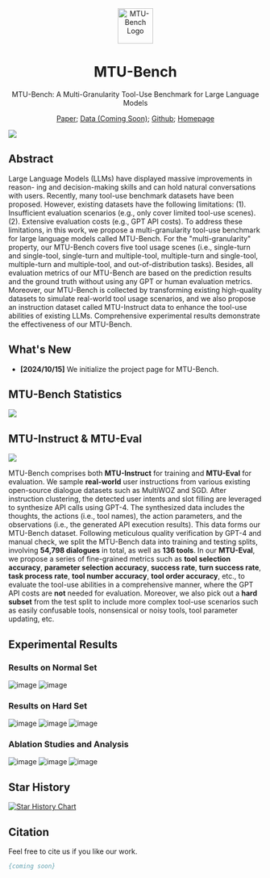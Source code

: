 
<div align= "center">
  <img src="assets/mtubench-logo.png" alt="MTU-Bench Logo" width="70"/>
    <h1>MTU-Bench</h1>
</div>

<p align="center">  
MTU-Bench: A Multi-Granularity Tool-Use Benchmark for Large Language Models
</p>

<p align="center">  
<a href="https://arxiv.org/abs/2410.11710">Paper</a>; 
<a href="">Data (Coming Soon)</a>; 
<a href="https://github.com/MTU-Bench-Team/MTU-Bench">Github</a>; 
<a href="">Homepage</a>
</p>

![](assets/mtubench-framework.png)

## Abstract

Large Language Models (LLMs) have displayed massive improvements in reason- ing and decision-making skills and can hold natural conversations with users. Recently, many tool-use benchmark datasets have been proposed. However, existing datasets have the following limitations: (1). Insufficient evaluation scenarios (e.g., only cover limited tool-use scenes). (2). Extensive evaluation costs (e.g., GPT API costs). To address these limitations, in this work, we propose a multi-granularity tool-use benchmark for large language models called MTU-Bench. For the "multi-granularity" property, our MTU-Bench covers five tool usage scenes (i.e., single-turn and single-tool, single-turn and multiple-tool, multiple-turn and single-tool, multiple-turn and multiple-tool, and out-of-distribution tasks). Besides, all evaluation metrics of our MTU-Bench are based on the prediction results and the ground truth without using any GPT or human evaluation metrics. Moreover, our MTU-Bench is collected by transforming existing high-quality datasets to simulate real-world tool usage scenarios, and we also propose an instruction dataset called MTU-Instruct data to enhance the tool-use abilities of existing LLMs. Comprehensive experimental results demonstrate the effectiveness of our MTU-Bench.


## What's New

- **[2024/10/15]** We initialize the project page for MTU-Bench.


## MTU-Bench Statistics

![](assets/statistics.png)


## MTU-Instruct & MTU-Eval

![](assets/mtubench-framework.png)

MTU-Bench comprises both **MTU-Instruct** for training and **MTU-Eval** for evaluation. 
We sample **real-world** user instructions from various existing open-source
dialogue datasets such as MultiWOZ and SGD. After instruction clustering, the detected user intents and slot filling are leveraged to synthesize API calls using GPT-4. The synthesized data includes the thoughts, the actions (i.e., tool names), the action parameters, and the observations (i.e., the generated API execution results). This data forms our MTU-Bench dataset. Following meticulous quality verification by GPT-4 and manual check, we split the MTU-Bench data into training and testing splits, involving **54,798 dialogues** in total, as well as **136 tools**. In our **MTU-Eval**, we propose a series of fine-grained metrics such as **tool selection accuracy**, **parameter selection accuracy**, **success rate**, **turn success rate**, **task process rate**, **tool number accuracy**, **tool order accuracy**, etc., to evaluate the tool-use abilities in a comprehensive manner, where the GPT API costs are **not** needed for evaluation. Moreover, we also pick out a **hard subset** from the test split to include more complex tool-use scenarios such as easily confusable tools, nonsensical or noisy tools, tool parameter updating, etc.

## Experimental Results

### Results on Normal Set

![image](assets/normal-ss_ms.png)
![image](assets/normal-sm_mm.png)

### Results on Hard Set
![image](assets/hard.png)
![image](assets/hard-ss_ms.png)
![image](assets/hard-sm_mm.png)

### Ablation Studies and Analysis

![image](assets/effects-turn-tool.png)
![image](assets/scaling-law.png)
![image](assets/error-types.png)


## Star History

[![Star History Chart](https://api.star-history.com/svg?repos=MTU-Bench-Team/MTU-Bench&type=Date)](https://star-history.com/#MTU-Bench-Team/MTU-Bench&Date)

## Citation

Feel free to cite us if you like our work.

```bibtex
{coming soon}
```
